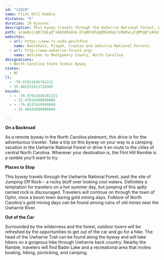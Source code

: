 ```yaml
---
id: "12819"
name: Flint Hill Ramble
distance: "5"
duration: 10 minutes
description: This byway travels through the Uwharrie National Forest, past Jumping Off Rock (actually 'jumping off' is discouraged) and through the town of Ophir, once a boom town during gold mining days.
path: acqwEp|cgN?}@Ly@^oA@}@Gk@sA_D]qBD{@l@gDN}AOqLYcBmDwLyCgMYgB?yADy@b@mBlBmF~@qBhBiCrB_Eb@g@d@WjIaB`@e@VyAJeDKeAi@uBIcADo@^kAb@mArAaCHeA}BiTU_FSs@wBgEOy@?e@RmAIsBH_AnCuFx@wCLgACsEkAuG]w@}AaCaAwCqHcLMg@AkAHmIZu@r@_@d@?vFzAb@@x@Sp@g@Rg@H}AcAiFwCuLiCeFo@kBKcA@yCUeBcCgFKs@?m@hAiAz@_BdGqOn@gAd@y@bBkBxBwBHaAYaDIwCRaDNmGCaAkAsJJiEHeBNcAtBcEvAsD
websites:
  - url: https://www.fs.usda.gov/nfsnc
    name: Nantahala, Pisgah, Croatan and Uwharrie National Forests.
  - url: http://www.uwharrie-forest.org/
    name: Welcome to Montgomery County, North Carolina
designations:
  - North Carolina State Scenic Byway
states:
  - NC
ll:
  - -79.97912645781231
  - 35.482251911728305
bounds:
  - - -79.97912645781231
    - 35.47824900000006
  - - -79.9137419999999
    - 35.48426800000004

---
```


__On a Backroad__

As a remote byway in the North Carolina piedmont, this drive is for the adventurous traveler. Take a trip on this byway on your way to a camping vacation in the Uwharrie National Forest or drive it en route to the cities of central North Carolina. Wherever your destination is, the Flint Hill Ramble is a ramble you'll want to try.

__Places to Stop__

This byway travels through the Uwharrie National Forest, past the site of Jumping Off Rock-- a rocky bluff over looking cool waters. Definitely a temptation for travelers on a hot summer day, but jumping of this aptly named rock is discouraged. Travelers will continue on through the town of Ophir, once a boom town during gold mining days. Folklore of North Carolina's gold mining days can be found among ruins of old mines near the Uwharrie River.

__Out of the Car__

Surrounded by the wilderness and the forest, outdoor lovers will be refreshed by the opportunities to get out of the car and go for a hike. The head of the Uwharrie Trail can be found along the byway and will take hikers on a gorgeous hike through Uwharrie back country. Nearby the Ramble, travelers will find Badin Lake and a recreational area that invites boating, hiking, picnicking, and camping.
